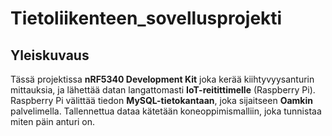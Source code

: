 # Tietoliikenteen_sovellusprojekti

## Yleiskuvaus

Tässä projektissa **nRF5340 Development Kit** joka kerää kiihtyvyysanturin mittauksia, ja lähettää datan langattomasti **IoT-reitittimelle** (Raspberry Pi). Raspberry Pi välittää tiedon **MySQL-tietokantaan**, joka sijaitseen **Oamkin** palvelimella. Tallennettua dataa kätetään koneoppimismalliin, joka tunnistaa miten päin anturi on.



